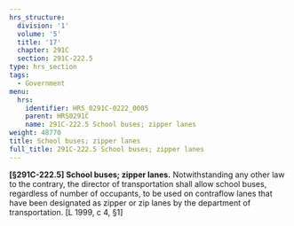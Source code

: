 ```yaml
---
hrs_structure:
  division: '1'
  volume: '5'
  title: '17'
  chapter: 291C
  section: 291C-222.5
type: hrs_section
tags:
  - Government
menu:
  hrs:
    identifier: HRS_0291C-0222_0005
    parent: HRS0291C
    name: 291C-222.5 School buses; zipper lanes
weight: 48770
title: School buses; zipper lanes
full_title: 291C-222.5 School buses; zipper lanes
---
```

**[§291C-222.5] School buses; zipper lanes.** Notwithstanding any other law to the contrary, the director of transportation shall allow school buses, regardless of number of occupants, to be used on contraflow lanes that have been designated as zipper or zip lanes by the department of transportation. [L 1999, c 4, §1]